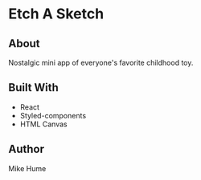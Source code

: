 # Etch A Sketch

## About

Nostalgic mini app of everyone's favorite childhood toy.

## Built With

- React
- Styled-components
- HTML Canvas

## Author

Mike Hume
